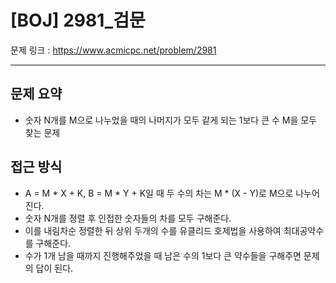# [BOJ] 2981_검문

문제 링크 : https://www.acmicpc.net/problem/2981

------------------
## 문제 요약
  - 숫자 N개를 M으로 나누었을 때의 나머지가 모두 같게 되는 1보다 큰 수 M을 모두 찾는 문제

## 접근 방식
  - A = M * X + K, B = M * Y + K일 때 두 수의 차는 M * (X - Y)로 M으로 나누어진다.
  - 숫자 N개를 정렬 후 인접한 숫자들의 차를 모두 구해준다.
  - 이를 내림차순 정렬한 뒤 상위 두개의 수를 유클리드 호제법을 사용하여 최대공약수를 구해준다.
  - 수가 1개 남을 때까지 진행해주었을 때 남은 수의 1보다 큰 약수들을 구해주면 문제의 답이 된다.
